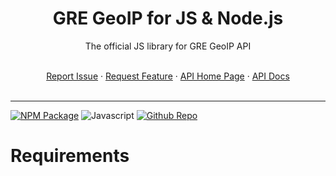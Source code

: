 <div align="center">
    <h1>GRE GeoIP for JS & Node.js</h1>
    <p>The official JS library for GRE GeoIP API</p>
    <br />
    <a href="https://github.com/gre-dev/GeoIP-JS/issues/new">Report Issue</a> · 
    <a href="https://github.com/gre-dev/GeoIP-JS/discussions/new">Request Feature</a> · 
    <a href="https://www.gredev.io/en/GeoIP" target="_BLANK">API Home Page</a> · 
    <a href="https://geoip-docs.gredev.io" target="_BLANK">API Docs</a>
</div>
<br />

---

[![NPM Package](https://img.shields.io/badge/npm-CB3837?style=for-the-badge&logo=npm&logoColor=white "NPM Package")](https://www.npmjs.com/package/gre-geoip)
![Javascript](https://img.shields.io/badge/JavaScript-323330?style=for-the-badge&logo=javascript&logoColor=F7DF1E "Javascript")
[![Github Repo](https://img.shields.io/badge/GitHub-100000?style=for-the-badge&logo=github&logoColor=white "Github Repo")](https://github.com/gre-dev/GeoIP-JS)

# Requirements

